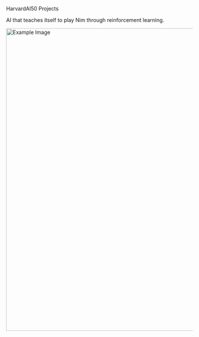 HarvardAI50 Projects

AI that teaches itself to play Nim through reinforcement learning.

<img width="816" alt="Example Image" src="https://user-images.githubusercontent.com/70655168/120787439-465f9e00-c527-11eb-8e3c-b61a9da158e6.png">
